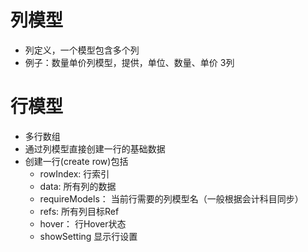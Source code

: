 # 列模型
- 列定义，一个模型包含多个列
- 例子：数量单价列模型，提供，单位、数量、单价 3列


# 行模型
 - 多行数组 
 - 通过列模型直接创建一行的基础数据
 - 创建一行(create row)包括
   - rowIndex:           行索引
   - data:               所有列的数据
   - requireModels：     当前行需要的列模型名（一般根据会计科目同步）
   - refs:               所有列目标Ref
   - hover：             行Hover状态
   - showSetting         显示行设置
